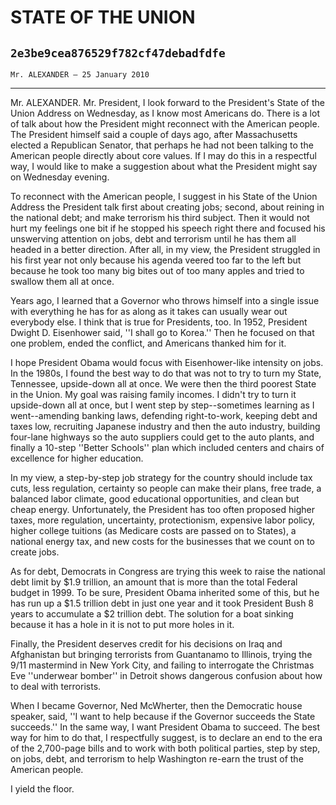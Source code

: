 # STATE OF THE UNION
## `2e3be9cea876529f782cf47debadfdfe`
`Mr. ALEXANDER — 25 January 2010`

---


Mr. ALEXANDER. Mr. President, I look forward to the President's State 
of the Union Address on Wednesday, as I know most Americans do. There 
is a lot of talk about how the President might reconnect with the 
American people. The President himself said a couple of days ago, after 
Massachusetts elected a Republican Senator, that perhaps he had not 
been talking to the American people directly about core values. If I 
may do this in a respectful way, I would like to make a suggestion 
about what the President might say on Wednesday evening.

To reconnect with the American people, I suggest in his State of the 
Union Address the President talk first about creating jobs; second, 
about reining in the national debt; and make terrorism his third 
subject. Then it would not hurt my feelings one bit if he stopped his 
speech right there and focused his unswerving attention on jobs, debt 
and terrorism until he has them all headed in a better direction. After 
all, in my view, the President struggled in his first year not only 
because his agenda veered too far to the left but because he took too 
many big bites out of too many apples and tried to swallow them all at 
once.

Years ago, I learned that a Governor who throws himself into a single 
issue with everything he has for as along as it takes can usually wear 
out everybody else. I think that is true for Presidents, too. In 1952, 
President Dwight D. Eisenhower said, ''I shall go to Korea.'' Then he 
focused on that one problem, ended the conflict, and Americans thanked 
him for it.

I hope President Obama would focus with Eisenhower-like intensity on 
jobs. In the 1980s, I found the best way to do that was not to try to 
turn my State, Tennessee, upside-down all at once. We were then the 
third poorest State in the Union. My goal was raising family incomes. I 
didn't try to turn it upside-down all at once, but I went step by 
step--sometimes learning as I went--amending banking laws, defending 
right-to-work, keeping debt and taxes low, recruiting Japanese industry 
and then the auto industry, building four-lane highways so the auto 
suppliers could get to the auto plants, and finally a 10-step ''Better 
Schools'' plan which included centers and chairs of excellence for 
higher education.

In my view, a step-by-step job strategy for the country should 
include tax cuts, less regulation, certainty so people can make their 
plans, free trade, a balanced labor climate, good educational 
opportunities, and clean but cheap energy. Unfortunately, the President 
has too often proposed higher taxes, more regulation, uncertainty, 
protectionism, expensive labor policy, higher college tuitions (as 
Medicare costs are passed on to States), a national energy tax, and new 
costs for the businesses that we count on to create jobs.

As for debt, Democrats in Congress are trying this week to raise the 
national debt limit by $1.9 trillion, an amount that is more than the 
total Federal budget in 1999. To be sure, President Obama inherited 
some of this, but he has run up a $1.5 trillion debt in just one year 
and it took President Bush 8 years to accumulate a $2 trillion debt. 
The solution for a boat sinking because it has a hole in it is not to 
put more holes in it.

Finally, the President deserves credit for his decisions on Iraq and 
Afghanistan but bringing terrorists from Guantanamo to Illinois, trying 
the 9/11 mastermind in New York City, and failing to interrogate the 
Christmas Eve ''underwear bomber'' in Detroit shows dangerous confusion 
about how to deal with terrorists.

When I became Governor, Ned McWherter, then the Democratic house 
speaker, said, ''I want to help because if the Governor succeeds the 
State succeeds.'' In the same way, I want President Obama to succeed. 
The best way for him to do that, I respectfully suggest, is to declare 
an end to the era of the 2,700-page bills and to work with both 
political parties, step by step, on jobs, debt, and terrorism to help 
Washington re-earn the trust of the American people.

I yield the floor.